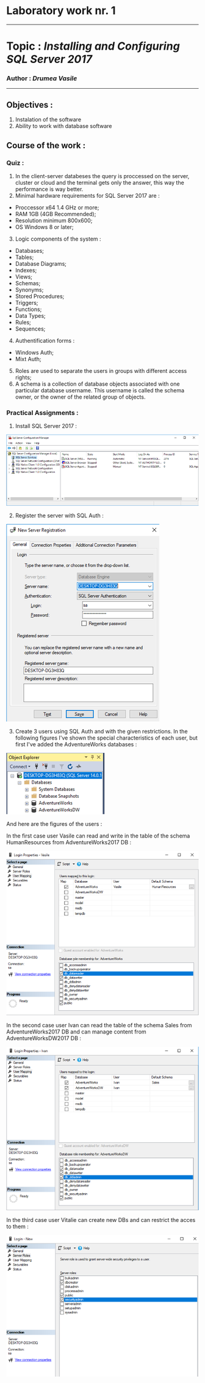 # Laboratory work nr. 1
-----
# Topic : *Installing and Configuring SQL Server 2017*
### Author : *Drumea Vasile*
-----
## Objectives :
1. Instalation of the software
2. Ability to work with database software

## Course of the work :
### Quiz :
1. In the client-server databeses the query is proccessed on the server, cluster or cloud and the terminal gets only the answer, this way the performance is way better.
2. Minimal hardware requirements for SQL Server 2017 are : 
  - Proccessor x64 1.4 GHz or more; 
  - RAM 1GB (4GB Recommended);
  - Resolution minimum 800x600;
  - OS Windows 8 or later;
3. Logic components of the system :
  - Databases;
  - Tables;
  - Database Diagrams;
  - Indexes;
  - Views;
  - Schemas;
  - Synonyms;
  - Stored Procedures; 
  - Triggers;
  - Functions;
  - Data Types;
  - Rules;
  - Sequences;
4. Authentification forms :
  - Windows Auth;
  - Mixt Auth;
5. Roles are used to separate the users in groups with different access rights;
6. A schema is a collection of database objects associated with one particular database username. This username is called the schema owner, or the owner of the related group of objects.

### Practical Assignments :
1. Install SQL Server 2017 : 

  ![](images/Capture1.PNG)
  
2. Register the server with SQL Auth :

  ![](images/Capture2.PNG)
  
3. Create 3 users using SQL Auth and with the given restrictions. In the following figures I've shown the special characteristics of each user, but first I've added the AdventureWorks databases : 

  ![](images/Capture3.PNG)
  
  And here are the figures of the users : 
  
  In the first case user Vasile can read and write in the table of the schema HumanResources from AdventureWorks2017 DB :
  
  ![](images/Capture4.PNG)
  
  In the second case user Ivan can read the table of the schema Sales from AdventureWorks2017 DB and can manage content from AdventureWorksDW2017 DB :
  
  ![](images/Capture5.PNG)
  
  In the third case user Vitalie can create new DBs and can restrict the acces to them :
  
  ![](images/Capture6.PNG)
